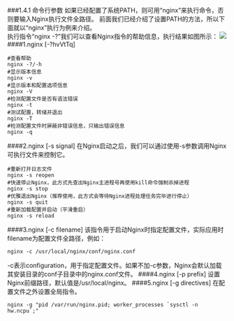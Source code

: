 ###1.4.1 命令行参数
如果已经配置了系统PATH，则可用“nginx”来执行命令，否则要输入Nginx执行文件全路径。
前面我们已经介绍了设置PATH的方法，所以下面就以“nginx”执行为例来介绍。  
执行指令“nginx -?”我们可以查看Nginx指令的帮助信息，执行结果如图所示：
![](/assets/QQ图片20180123154331.png)
####1.nginx [-?hvVtTq]
```
#查看帮助
nginx -?/-h
#显示版本信息
nginx -v
#显示版本和配置选项信息
nginx -V
#检测配置文件是否有语法错误
nginx -t
#测试配置，转储并退出
nginx -T
#检测配置文件时屏蔽非错误信息，只输出错误信息
nginx -q
```
####2.nginx [-s signal]
在Nginx启动之后，我们可以通过使用-s参数调用Nginx可执行文件来控制它。
```
#重新打开日志文件
nginx -s reopen
#快速停止Nginx，此方式先查出Nginx主进程号再使用kill命令强制杀掉进程
nginx -s stop
#优雅退出Nginx（推荐使用，此方式会等待Nginx进程处理任务完毕进行停止）
nginx -s quit
#重新加载配置并启动（平滑重启）
nginx -s reload
```
####3.nginx [-c filename]
该指令用于启动Nginx时指定配置文件，实际应用时filename为配置文件全路径，例如：
```
nginx -c /usr/local/nginx/conf/nginx.conf
```
-c表示configuration，用于指定配置文件。如果不加-c参数，Nginx会默认加载其安装目录的conf子目录中的nginx.conf文件。
####4.nginx [-p prefix]
设置Nginx前缀路径，默认值是/usr/local/nginx。
####5.nginx [-g directives]
在配置文件之外设置全局指令。
```
nginx -g "pid /var/run/nginx.pid; worker_processes `sysctl -n hw.ncpu`;"
```
